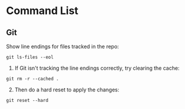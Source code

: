 # Command List

## Git

Show line endings for files tracked in the repo:

```
git ls-files --eol
```

1. If Git isn't tracking the line endings correctly, try clearing the cache:

```
git rm -r --cached .
```

2. Then do a hard reset to apply the changes:

```
git reset --hard
```
